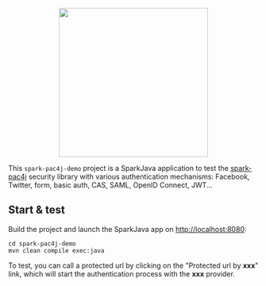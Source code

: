 <p align="center">
  <img src="https://pac4j.github.io/pac4j/img/logo-spark.png" width="300" />
</p>

This `spark-pac4j-demo` project is a SparkJava application to test the [spark-pac4j](https://github.com/pac4j/spark-pac4j) security library with various authentication mechanisms: Facebook, Twitter, form, basic auth, CAS, SAML, OpenID Connect, JWT...

## Start & test

Build the project and launch the SparkJava app on [http://localhost:8080](http://localhost:8080):

    cd spark-pac4j-demo
    mvn clean compile exec:java

To test, you can call a protected url by clicking on the "Protected url by **xxx**" link, which will start the authentication process with the **xxx** provider.

